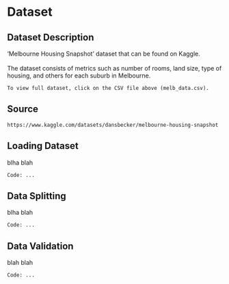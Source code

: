 # Dataset 

## Dataset Description

 ‘Melbourne Housing Snapshot’ dataset that can be found on Kaggle. 
 <br><br>The dataset consists of metrics such as number of rooms, land size, type of housing, and others for each suburb in Melbourne.

```
To view full dataset, click on the CSV file above (melb_data.csv).
```

## Source

```
https://www.kaggle.com/datasets/dansbecker/melbourne-housing-snapshot
```

## Loading Dataset

blha blah

```
Code: ...
```

## Data Splitting

blha blah

```
Code: ...
```

## Data Validation 

blah blah
```
Code: ...
```
